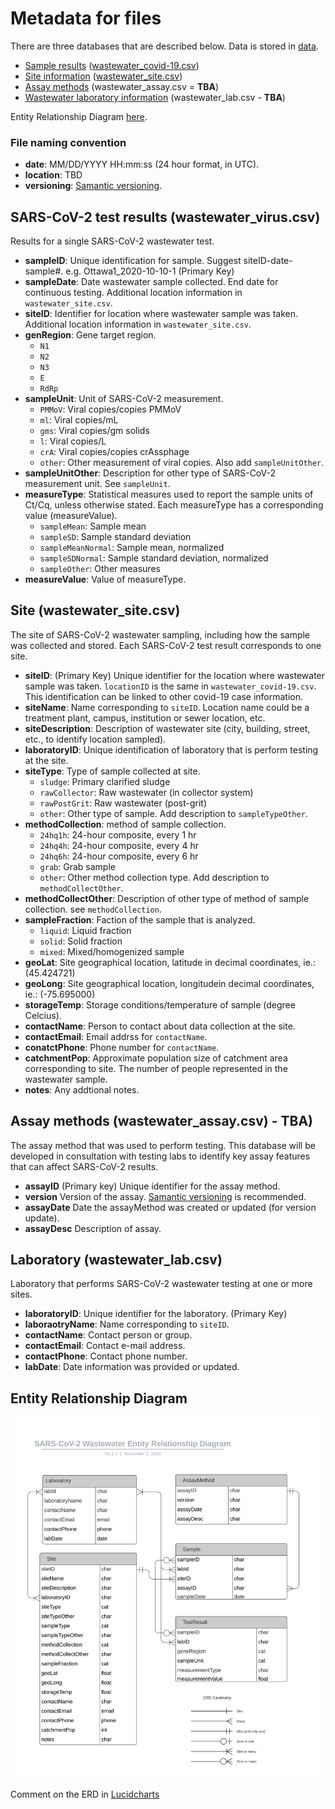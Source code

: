 # Metadata for files

There are three databases that are described below. Data is stored in [data](data). 

- [Sample results](#test_results) ([wastewater_covid-19.csv](data/wastewater_virus.csv))
- [Site information](#site) ([wastewater_site.csv](data/wastewater_site.csv))
- [Assay methods](#assay_methods) (wastewater_assay.csv = **TBA**)
- [Wastewater laboratory information](#lab) (wastewater_lab.csv - **TBA**)

Entity Relationship Diagram [here](#erd).

### File naming convention
- **date**: MM/DD/YYYY HH:mm:ss  (24 hour format, in UTC).
- **location**: TBD
- **versioning**: [Samantic versioning](https://semver.org).

## SARS-CoV-2 test results (wastewater_virus.csv) <span id="test_results"><span>

Results for a single SARS-CoV-2 wastewater test.

- **sampleID**: Unique identification for sample. Suggest siteID-date-sample#. e.g. Ottawa1_2020-10-10-1 (Primary Key)
- **sampleDate**: Date wastewater sample collected. End date for continuous testing. Additional location information in `wastewater_site.csv`.
- **siteID**: Identifier for location where wastewater sample was taken. Additional location information in `wastewater_site.csv`.
- **genRegion**: Gene target region.
  - `N1`
  - `N2`
  - `N3`
  - `E`
  - `RdRp`
- **sampleUnit**: Unit of SARS-CoV-2 measurement.
  - `PMMoV`: Viral copies/copies PMMoV
  - `ml`:    Viral copies/mL
  - `gms`:   Viral copies/gm solids
  - `l`:     Viral copies/L
  - `crA`:   Viral copies/copies crAssphage
  - `other`: Other measurement of viral copies. Also add `sampleUnitOther`.
- **sampleUnitOther**: Description for other type of SARS-CoV-2 measurement unit. See `sampleUnit`.
- **measureType**: Statistical measures used to report the sample units of Ct/Cq, unless otherwise stated. Each measureType has a corresponding value (measureValue).
  - `sampleMean`: Sample mean
  - `sampleSD`: Sample standard deviation
  - `sampleMeanNormal`: Sample mean, normalized
  - `sampleSDNormal`: Sample standard deviation, normalized
  - `sampleOther`: Other measures
- **measureValue**: Value of measureType. 


## Site (wastewater_site.csv) <span id="site"><span>

The site of SARS-CoV-2 wastewater sampling, including how the sample was collected and stored. Each SARS-CoV-2 test result corresponds to one site.

- **siteID**:	(Primary Key) Unique identifier for the location where wastewater sample was taken. `locationID` is the same in `wastewater_covid-19.csv`. This identification can be linked to other covid-19 case information. 
- **siteName**:	Name corresponding to `siteID`. Location name could be a treatment plant, campus, institution or sewer location, etc.
- **siteDescription**: Description of wastewater site (city, building, street, etc., to identify location sampled).
- **laboratoryID**: Unique identification of laboratory that is perform testing at the site.
- **siteType**: Type of sample collected at site. 
  - `sludge`: Primary clarified sludge
  - `rawCollector`: Raw wastewater (in collector system)
  - `rawPostGrit`: Raw wastewater (post-grit)
  - `other`: Other type of sample. Add description to `sampleTypeOther`.
- **methodCollection**: method of sample collection.
  - `24hq1h`: 24-hour composite, every 1 hr
  - `24hq4h`: 24-hour composite, every 4 hr
  - `24hq6h`: 24-hour composite, every 6 hr
  - `grab`:   Grab sample
  - `other`:  Other method collection type. Add description to `methodCollectOther`.
- **methodCollectOther**: Description of other type of method of sample collection. see `methodCollection`.
- **sampleFraction**: Faction of the sample that is analyzed.
  - `liquid`: Liquid fraction
  - `solid`:  Solid fraction
  - `mixed`:  Mixed/homogenized sample
- **geoLat**: Site geographical location, latitude in decimal coordinates, ie.: (45.424721)
- **geoLong**: Site geographical location, longitudein decimal coordinates, ie.: (-75.695000)
- **storageTemp**: Storage conditions/temperature of sample (degree Celcius).
- **contactName**: Person to contact about data collection at the site.
- **contactEmail**: Email addrss for `contactName`.
- **conatctPhone**: Phone number for `contactName`.
- **catchmentPop**: Approximate population size of catchment area corresponding to site. The number of people represented in the wastewater sample.
- **notes**: Any addtional notes.

## Assay methods (wastewater_assay.csv) - **TBA**) <span id="assay_methods"><span>

The assay method that was used to perform testing. This database will be developed in consultation with testing labs to identify key assay features that can affect SARS-CoV-2 results. 

- **assayID** (Primary key) Unique identifier for the assay method. 
- **version** Version of the assay. [Samantic versioning](https://semver.org) is recommended.
- **assayDate** Date the assayMethod was created or updated (for version update).
- **assayDesc** Description of assay.

## Laboratory (wastewater_lab.csv) <span id="lab"><span>

Laboratory that performs SARS-CoV-2 wastewater testing at one or more sites.

- **laboratoryID**: Unique identifier for the laboratory. (Primary Key)
- **laboraotryName**: Name corresponding to `siteID`.
- **contactName**: Contact person or group.
- **contactEmail**: Contact e-mail address.
- **contactPhone**: Contact phone number.
- **labDate**: Date information was provided or updated.


## Entity Relationship Diagram <span id="erd"><span>

![](img/ERD.svg)

Comment on the ERD in [Lucidcharts](https://lucid.app/invitations/accept/781822fc-6ac5-4aa7-9023-323fd4b6b04f)
